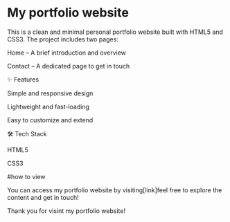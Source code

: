 #  My portfolio website
This is a clean and minimal personal portfolio website built with HTML5 and CSS3.
The project includes two pages:

Home – A brief introduction and overview

Contact – A dedicated page to get in touch

✨ Features

Simple and responsive design

Lightweight and fast-loading

Easy to customize and extend

🛠 Tech Stack

HTML5

CSS3

#how to view

You can access my portfolio website by visiting[link]feel free to explore the content and get in touch!

Thank you for visint my portfolio website!
